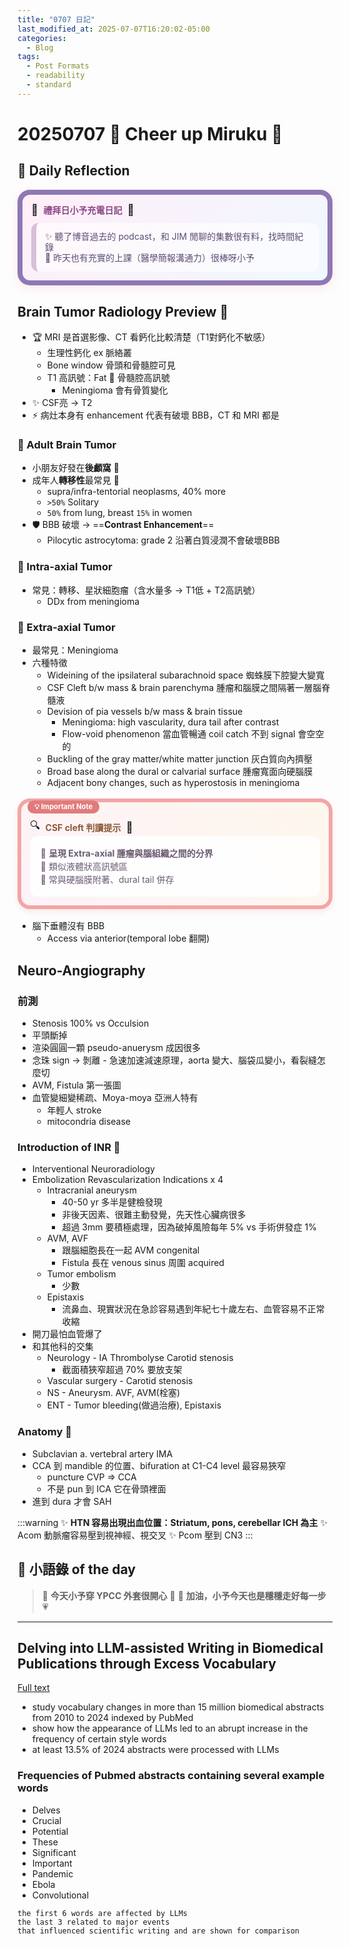 ```yaml
---
title: "0707 日記"
last_modified_at: 2025-07-07T16:20:02-05:00
categories:
  - Blog
tags:
  - Post Formats
  - readability
  - standard
---
```


# 20250707 🌟 Cheer up Miruku 📔
## 💫 Daily Reflection
<div style="background: linear-gradient(135deg, #ffeef8 0%, #f0f8ff 100%); border: 8px solid #8F77B5; padding: 1em; border-radius: 20px; box-shadow: 0 4px 15px rgba(255,182,193,0.3); margin: 1em 0;">
  <div style="display: flex; align-items: center; margin-bottom: 0.8em;">
    <span style="font-size: 1.2em; margin-right: 0.5em;">🌿</span>
    <strong style="color: #8b4789; font-size: 1.0em;">禮拜日小予充電日記</strong>
    <span style="font-size: 1.2em; margin-left: 0.5em;">💝</span>
  </div>
  <div style="color: #5d4e75; line-height: 1.2; background: rgba(255,255,255,0.6); padding: 1em; border-radius: 12px; border-left: 8px solid #d8bfd8;">
    ✨ 聽了博音過去的 podcast，和 JIM 閒聊的集數很有料，找時間紀錄<br>
    🌟 昨天也有充實的上課（醫學簡報溝通力）很棒呀小予
  </div>
</div>

## Brain Tumor Radiology Preview 🧠
- 🏆 MRI 是首選影像、CT 看鈣化比較清楚（T1對鈣化不敏感）
    - 生理性鈣化 ex 脈絡叢
    - Bone window 骨頭和骨髓腔可見
    - T1 高訊號：Fat 🏮 骨髓腔高訊號 
        - Meningioma 會有骨質變化
- ✨ CSF亮 → T2
- ⚡ 病灶本身有 enhancement 代表有破壞 BBB，CT 和 MRI 都是

### 🎯 Adult Brain Tumor
- 小朋友好發在**後顱窩** 👶
- 成年人**轉移性**最常見 🔄
    - supra/infra-tentorial neoplasms, 40% more
    - `>50%` Solitary
    - `50%` from lung, breast `15%` in women
- 🛡️ BBB 破壞 → ==**Contrast Enhancement**==
    - Pilocytic astrocytoma: grade 2 沿著白質浸潤不會破壞BBB
### 🎯 Intra-axial Tumor
- 常見：轉移、星狀細胞瘤（含水量多 → T1低 + T2高訊號）
    - DDx from meningioma
### 🎯 Extra-axial Tumor
- 最常見：Meningioma
- 六種特徵
    - Wideining of the ipsilateral subarachnoid space 蜘蛛膜下腔變大變寬
    - CSF Cleft  b/w mass & brain parenchyma 腫瘤和腦膜之間隔著一層腦脊髓液
    - Devision of pia vessels b/w mass & brain tissue
        - Meningioma: high vascularity, dura tail after contrast
        - Flow-void phenomenon 當血管暢通 coil catch 不到 signal 會空空的
    - Buckling of the gray matter/white matter junction 灰白質向內擠壓
    - Broad base along the dural or calvarial surface 腫瘤寬面向硬腦膜
    - Adjacent bony changes, such as hyperostosis in meningioma


<div style="background: linear-gradient(45deg, #fdf2f8 0%, #fef7ed 100%); padding: 1.0em; border-radius: 20px; border: 6px solid #f4a5a5; position: relative; margin: 1.2em 0; box-shadow: 0 5px 10px rgba(244,165,165,0.2);">
<div style="position: absolute; top: -3px; left: 10px; background: #e17b7b; color: white; padding: 0.3em 1em; border-radius: 16px; font-weight: bold; font-size: 0.8em;">
💡 Important Note
</div>
<div style="margin-top: 0.8em;">
<div style="display: flex; align-items: center; margin-bottom: 0em;">
<span style="font-size: 1.2em; margin-right: 0.5em;">🔍</span>
<strong style="color: #8b5a3c; font-size: 1.0em;">CSF cleft 判讀提示</strong>
<span style="font-size: 1.2em; margin-left: 0.5em;">📝</span>
</div>
<div style="background: rgba(255,255,255,0.9); padding: 1.2em; border-radius: 12px; color: #6b5b73; line-height: 1.5;">
🌸 <strong>呈現 Extra-axial 腫瘤與腦組織之間的分界</strong><br>
🌸 類似液體狀高訊號區<br>  
🌸 常與硬腦膜附著、dural tail 併存
</div>
</div>
</div>

- 腦下垂體沒有 BBB
    - Access via anterior(temporal lobe 翻開)

## Neuro-Angiography

### 前測
- Stenosis 100% vs Occulsion
- 平頭斷掉
- 渲染圓圓一顆 pseudo-anuerysm 成因很多
- 念珠 sign → 剝離 - 急速加速減速原理，aorta 變大、腦袋瓜變小，看裂縫怎麼切
- AVM, Fistula 第一張圖
- 血管變細變稀疏、Moya-moya 亞洲人特有
    - 年輕人 stroke
    - mitocondria disease

### Introduction of INR 🍃
- Interventional Neuroradiology
- Embolization Revascularization Indications x 4
    - Intracranial aneurysm
        - 40-50 yr 多半是健檢發現
        - 非後天因素、很難主動發覺，先天性心臟病很多
        - 超過 3mm 要積極處理，因為破掉風險每年 5% vs 手術併發症 1%
    - AVM, AVF
        - 跟腦細胞長在一起 AVM congenital
        - Fistula 長在 venous sinus 周圍 acquired
    - Tumor embolism
        - 少數
    - Epistaxis
        - 流鼻血、現實狀況在急診容易遇到年紀七十歲左右、血管容易不正常收縮
- 開刀最怕血管爆了
- 和其他科的交集
    - Neurology - IA Thrombolyse Carotid stenosis
        - 截面積狹窄超過 70% 要放支架
    - Vascular surgery - Carotid stenosis
    - NS - Aneurysm. AVF, AVM(栓塞)
    - ENT - Tumor bleeding(做過治療), Epistaxis

### Anatomy 📌
- Subclavian a. vertebral artery IMA
- CCA 到 mandible 的位置、bifuration at C1-C4 level 最容易狹窄
    - puncture CVP => CCA
    - 不是 pun 到 ICA 它在骨頭裡面
- 進到 dura 才會 SAH

:::warning
✨ **HTN 容易出現出血位置：Striatum, pons, cerebellar
ICH 為主**
✨ Acom 動脈瘤容易壓到視神經、視交叉
✨ Pcom 壓到 CN3
:::

## 🌼 小語錄 of the day
> 🧥 **今天小予穿 YPCC 外套很開心** 💌
> 🌷 **加油，小予今天也是穩穩走好每一步** 💗
---

## Delving into LLM-assisted Writing in Biomedical Publications through Excess Vocabulary

[Full text](https://pmc.ncbi.nlm.nih.gov/articles/PMC12219543/)

- study vocabulary changes in more than 15 million biomedical abstracts from 2010 to 2024 indexed by PubMed
- show how the appearance of LLMs led to an abrupt increase in the frequency of certain style words
- at least 13.5% of 2024 abstracts were processed with LLMs

### Frequencies of Pubmed abstracts containing several example words
- Delves
- Crucial
- Potential
- These
- Significant
- Important
- Pandemic
- Ebola
- Convolutional
```
the first 6 words are affected by LLMs
the last 3 related to major events 
that influenced scientific writing and are shown for comparison
```
